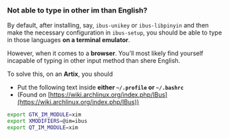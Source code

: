 ### Not able to type in other im than English?
By default, after installing, say, <code>ibus-unikey</code> or <code>ibus-libpinyin</code> and then make the necessary configuration in <code>ibus-setup</code>, you should be able to type in those languages <b>on a terminal emulator</b>.

However, when it comes to a <b>browser</b>. You'll most likely find yourself incapable of typing in other input method than shere English.

To solve this, on an <b>Artix</b>, you should
- Put the following text inside <b>either <code>~/.profile</code> or <code>~/.bashrc</code></b>
- (Found on [https://wiki.archlinux.org/index.php/IBus](https://wiki.archlinux.org/index.php/IBus))
```bash
export GTK_IM_MODULE=xim
export XMODIFIERS=@im=ibus
export QT_IM_MODULE=xim
```




